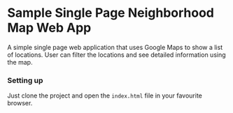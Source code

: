 # Sample Single Page Neighborhood Map Web App
A simple single page web application that uses Google Maps to show a list of locations. User can filter the locations and see detailed information using the map.

### Setting up
Just clone the project and open the `index.html` file in your favourite browser.
